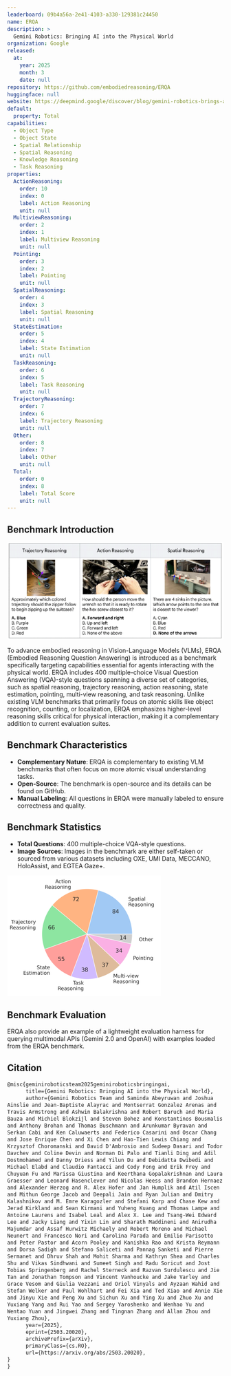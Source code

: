 ```yaml
---
leaderboard: 09b4a56a-2e41-4103-a330-129381c24450
name: ERQA
description: >
  Gemini Robotics: Bringing AI into the Physical World
organization: Google
released:
  at:
    year: 2025
    month: 3
    date: null
repository: https://github.com/embodiedreasoning/ERQA
huggingface: null
website: https://deepmind.google/discover/blog/gemini-robotics-brings-ai-into-the-physical-world/
default:
  property: Total
capabilities:
  - Object Type
  - Object State
  - Spatial Relationship
  - Spatial Reasoning
  - Knowledge Reasoning
  - Task Reasoning
properties:
  ActionReasoning:
    order: 10
    index: 0
    label: Action Reasoning
    unit: null
  MultiviewReasoning:
    order: 2
    index: 1
    label: Multiview Reasoning
    unit: null
  Pointing:
    order: 3
    index: 2
    label: Pointing
    unit: null
  SpatialReasoning:
    order: 4
    index: 3
    label: Spatial Reasoning
    unit: null
  StateEstimation:
    order: 5
    index: 4
    label: State Estimation
    unit: null
  TaskReasoning:
    order: 6
    index: 5
    label: Task Reasoning
    unit: null
  TrajectoryReasoning:
    order: 7
    index: 6
    label: Trajectory Reasoning
    unit: null
  Other:
    order: 8
    index: 7
    label: Other
    unit: null
  Total:
    order: 0
    index: 8
    label: Total Score
    unit: null
---
```


## Benchmark Introduction

![alt text](assets/1-1.png)

To advance embodied reasoning in Vision-Language Models (VLMs), ERQA (Embodied Reasoning Question Answering) is introduced as a benchmark specifically targeting capabilities essential for agents interacting with the physical world. ERQA includes 400 multiple-choice Visual Question Answering (VQA)-style questions spanning a diverse set of categories, such as spatial reasoning, trajectory reasoning, action reasoning, state estimation, pointing, multi-view reasoning, and task reasoning. Unlike existing VLM benchmarks that primarily focus on atomic skills like object recognition, counting, or localization, ERQA emphasizes higher-level reasoning skills critical for physical interaction, making it a complementary addition to current evaluation suites.

## Benchmark Characteristics

- **Complementary Nature**: ERQA is complementary to existing VLM benchmarks that often focus on more atomic visual understanding tasks.
- **Open-Source**: The benchmark is open-source and its details can be found on GitHub.
- **Manual Labeling**: All questions in ERQA were manually labeled to ensure correctness and quality.

## Benchmark Statistics

- **Total Questions**: 400 multiple-choice VQA-style questions.
- **Image Sources**: Images in the benchmark are either self-taken or sourced from various datasets including OXE, UMI Data, MECCANO, HoloAssist, and EGTEA Gaze+.

![alt text](assets/1-2.png)

## Benchmark Evaluation

ERQA also provide an example of a lightweight evaluation harness for querying multimodal APIs (Gemini 2.0 and OpenAI) with examples loaded from the ERQA benchmark.

## Citation
```
@misc{geminiroboticsteam2025geminiroboticsbringingai,
      title={Gemini Robotics: Bringing AI into the Physical World},
      author={Gemini Robotics Team and Saminda Abeyruwan and Joshua Ainslie and Jean-Baptiste Alayrac and Montserrat Gonzalez Arenas and Travis Armstrong and Ashwin Balakrishna and Robert Baruch and Maria Bauza and Michiel Blokzijl and Steven Bohez and Konstantinos Bousmalis and Anthony Brohan and Thomas Buschmann and Arunkumar Byravan and Serkan Cabi and Ken Caluwaerts and Federico Casarini and Oscar Chang and Jose Enrique Chen and Xi Chen and Hao-Tien Lewis Chiang and Krzysztof Choromanski and David D'Ambrosio and Sudeep Dasari and Todor Davchev and Coline Devin and Norman Di Palo and Tianli Ding and Adil Dostmohamed and Danny Driess and Yilun Du and Debidatta Dwibedi and Michael Elabd and Claudio Fantacci and Cody Fong and Erik Frey and Chuyuan Fu and Marissa Giustina and Keerthana Gopalakrishnan and Laura Graesser and Leonard Hasenclever and Nicolas Heess and Brandon Hernaez and Alexander Herzog and R. Alex Hofer and Jan Humplik and Atil Iscen and Mithun George Jacob and Deepali Jain and Ryan Julian and Dmitry Kalashnikov and M. Emre Karagozler and Stefani Karp and Chase Kew and Jerad Kirkland and Sean Kirmani and Yuheng Kuang and Thomas Lampe and Antoine Laurens and Isabel Leal and Alex X. Lee and Tsang-Wei Edward Lee and Jacky Liang and Yixin Lin and Sharath Maddineni and Anirudha Majumdar and Assaf Hurwitz Michaely and Robert Moreno and Michael Neunert and Francesco Nori and Carolina Parada and Emilio Parisotto and Peter Pastor and Acorn Pooley and Kanishka Rao and Krista Reymann and Dorsa Sadigh and Stefano Saliceti and Pannag Sanketi and Pierre Sermanet and Dhruv Shah and Mohit Sharma and Kathryn Shea and Charles Shu and Vikas Sindhwani and Sumeet Singh and Radu Soricut and Jost Tobias Springenberg and Rachel Sterneck and Razvan Surdulescu and Jie Tan and Jonathan Tompson and Vincent Vanhoucke and Jake Varley and Grace Vesom and Giulia Vezzani and Oriol Vinyals and Ayzaan Wahid and Stefan Welker and Paul Wohlhart and Fei Xia and Ted Xiao and Annie Xie and Jinyu Xie and Peng Xu and Sichun Xu and Ying Xu and Zhuo Xu and Yuxiang Yang and Rui Yao and Sergey Yaroshenko and Wenhao Yu and Wentao Yuan and Jingwei Zhang and Tingnan Zhang and Allan Zhou and Yuxiang Zhou},
      year={2025},
      eprint={2503.20020},
      archivePrefix={arXiv},
      primaryClass={cs.RO},
      url={https://arxiv.org/abs/2503.20020},
}
}
```
